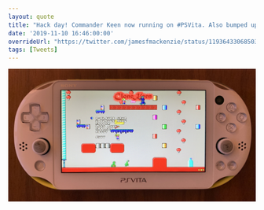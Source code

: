 ```yaml
---
layout: quote
title: "Hack day! Commander Keen now running on #PSVita. Also bumped up the internal resolution to Vita native res. Runs great! Just need to get input working"
date: '2019-11-10 16:46:00:00'
overrideUrl: "https://twitter.com/jamesfmackenzie/status/1193643306850369536?s=21"
tags: [Tweets]
---
```


![](/img/posts/commander-keen-ps-vita.jpg)